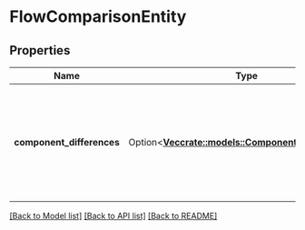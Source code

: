 # FlowComparisonEntity

## Properties

Name | Type | Description | Notes
------------ | ------------- | ------------- | -------------
**component_differences** | Option<[**Vec<crate::models::ComponentDifferenceDto>**](ComponentDifferenceDTO.md)> | The list of differences for each component in the flow that is not the same between the two flows | [optional]

[[Back to Model list]](../README.md#documentation-for-models) [[Back to API list]](../README.md#documentation-for-api-endpoints) [[Back to README]](../README.md)


